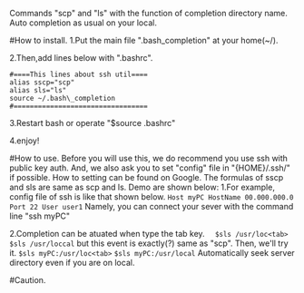 Commands "scp" and "ls" with the function of completion directory name.
Auto completion as usual on your local.

#How to install.
1.Put the main file ".bash\_completion" at your home(~/).

2.Then,add lines below with ".bashrc".
  ``` 
  #====This lines about ssh util====
  alias sscp="scp"
  alias sls="ls"
  source ~/.bash\_completion
  #=================================
  ```

3.Restart bash or operate "$source .bashrc"

4.enjoy!

#How to use.
Before you will use this, we do recommend you use ssh with public key auth.
And, we also ask you to set "config" file in "{HOME}/.ssh/" if possible. 
How to setting can be found on Google.
The formulas of sscp and sls are same as scp and ls.
Demo are shown below:
1.For example, config file of ssh is like that shown below.
    ```
    Host myPC
        HostName 00.000.000.0
        Port 22
        User user1
    ```
  Namely, you can connect your sever with the command line "ssh myPC"

2.Completion can be atuated when type the tab key.
    ```  
    $sls /usr/loc<tab>
    ```
    ```
    $sls /usr/loccal
    ```
  but this event is exactly(?) same as "scp".
  Then, we'll try it.
    ```
    $sls myPC:/usr/loc<tab>
    ```
    ```
    $sls myPC:/usr/local
    ```
  Automatically seek server directory even if you are on local.

#Caution.

#

